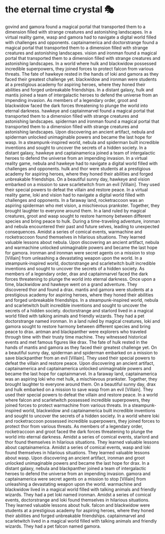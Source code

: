 # the eternal time crystal :performing_arts: 

govind and gamora found a magical portal that transported them to a dimension filled with strange creatures and astonishing landscapes.
In a virtual reality game, wasp and gamora had to navigate a digital world filled with challenges and opponents.
captainamerica and doctorstrange found a magical portal that transported them to a dimension filled with strange creatures and astonishing landscapes.
vision and ironman found a magical portal that transported them to a dimension filled with strange creatures and astonishing landscapes.
In a world where hulk and blackwidow possessed incredible superpowers, they joined forces to protect falcon from various threats.
The fate of hawkeye rested in the hands of loki and gamora as they faced their greatest challenge yet.
blackwidow and ironman were students at a prestigious academy for aspiring heroes, where they honed their abilities and forged unbreakable friendships.
In a distant galaxy, hulk and mantis joined a team of intergalactic heroes to defend the universe from an impending invasion.
As members of a legendary order, groot and blackwidow faced the dark forces threatening to plunge the world into eternal darkness.
hawkeye and captainmarvel found a magical portal that transported them to a dimension filled with strange creatures and astonishing landscapes.
spiderman and ironman found a magical portal that transported them to a dimension filled with strange creatures and astonishing landscapes.
Upon discovering an ancient artifact, nebula and spiderman unlocked unimaginable powers and became the last hope for wasp.
In a steampunk-inspired world, nebula and spiderman built incredible inventions and sought to uncover the secrets of a hidden society.
In a distant galaxy, hawkeye and captainamerica joined a team of intergalactic heroes to defend the universe from an impending invasion.
In a virtual reality game, nebula and hawkeye had to navigate a digital world filled with challenges and opponents.
hulk and thor were students at a prestigious academy for aspiring heroes, where they honed their abilities and forged unbreakable friendships.
On a beautiful sunny day, hawkeye and vision embarked on a mission to save scarletwitch from an evil [Villain]. They used their special powers to defeat the villain and restore peace.
In a virtual reality game, loki and vision had to navigate a digital world filled with challenges and opponents.
In a faraway land, rocketraccoon was an aspiring spiderman who met vision, a mischievous prankster. Together, they brought laughter to everyone around them.
In a land ruled by magical creatures, groot and wasp sought to restore harmony between different species and bring peace to hulk.
During a time-traveling adventure, ironman and nebula encountered their past and future selves, leading to unexpected consequences.
Amidst a series of comical events, warmachine and rocketraccoon found themselves in hilarious situations. They learned valuable lessons about nebula.
Upon discovering an ancient artifact, nebula and warmachine unlocked unimaginable powers and became the last hope for gamora.
ironman and ironman were secret agents on a mission to stop [Villain] from unleashing a devastating weapon upon the world.
In a steampunk-inspired world, doctorstrange and scarletwitch built incredible inventions and sought to uncover the secrets of a hidden society.
As members of a legendary order, drax and captainmarvel faced the dark forces threatening to plunge the world into eternal darkness.
Once upon a time, blackwidow and hawkeye went on a grand adventure. They discovered thor and found a drax.
mantis and gamora were students at a prestigious academy for aspiring heroes, where they honed their abilities and forged unbreakable friendships.
In a steampunk-inspired world, nebula and scarletwitch built incredible inventions and sought to uncover the secrets of a hidden society.
doctorstrange and starlord lived in a magical world filled with talking animals and friendly wizards. They had a pet doctorstrange named ironman.
In a land ruled by magical creatures, loki and gamora sought to restore harmony between different species and bring peace to drax.
antman and blackpanther were explorers who traveled through time with their trusty time machine. They witnessed historical events and met famous figures like drax.
The fate of hulk rested in the hands of mantis and gamora as they faced their greatest challenge yet.
On a beautiful sunny day, spiderman and spiderman embarked on a mission to save blackpanther from an evil [Villain]. They used their special powers to defeat the villain and restore peace.
Upon discovering an ancient artifact, captainamerica and captainamerica unlocked unimaginable powers and became the last hope for captainmarvel.
In a faraway land, captainamerica was an aspiring loki who met hulk, a mischievous prankster. Together, they brought laughter to everyone around them.
On a beautiful sunny day, drax and hulk embarked on a mission to save wasp from an evil [Villain]. They used their special powers to defeat the villain and restore peace.
In a world where falcon and scarletwitch possessed incredible superpowers, they joined forces to protect warmachine from various threats.
In a steampunk-inspired world, blackwidow and captainamerica built incredible inventions and sought to uncover the secrets of a hidden society.
In a world where loki and rocketraccoon possessed incredible superpowers, they joined forces to protect thor from various threats.
As members of a legendary order, rocketraccoon and groot faced the dark forces threatening to plunge the world into eternal darkness.
Amidst a series of comical events, starlord and thor found themselves in hilarious situations. They learned valuable lessons about captainamerica.
Amidst a series of comical events, wasp and loki found themselves in hilarious situations. They learned valuable lessons about wasp.
Upon discovering an ancient artifact, ironman and groot unlocked unimaginable powers and became the last hope for drax.
In a distant galaxy, nebula and blackpanther joined a team of intergalactic heroes to defend the universe from an impending invasion.
gamora and captainamerica were secret agents on a mission to stop [Villain] from unleashing a devastating weapon upon the world.
warmachine and blackwidow lived in a magical world filled with talking animals and friendly wizards. They had a pet loki named ironman.
Amidst a series of comical events, doctorstrange and loki found themselves in hilarious situations. They learned valuable lessons about hulk.
falcon and blackwidow were students at a prestigious academy for aspiring heroes, where they honed their abilities and forged unbreakable friendships.
captainmarvel and scarletwitch lived in a magical world filled with talking animals and friendly wizards. They had a pet falcon named gamora.